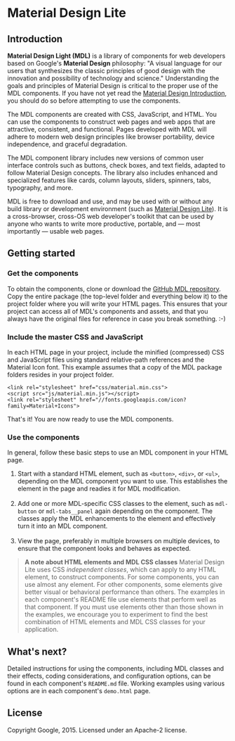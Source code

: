 <h1 id="material-design-lite">Material Design Lite</h1>

<h2 id="introduction">Introduction</h2>

<p><strong>Material Design Light (MDL)</strong> is a library of components for web developers based on Google's <strong>Material Design</strong> philosophy: "A visual language for our users that synthesizes the classic principles of good design with the innovation and possibility of technology and science." Understanding the goals and principles of Material Design is critical to the proper use of the MDL components. If you have not yet read the <a href="http://www.google.com/design/spec/material-design/introduction.html">Material Design Introduction</a>, you should do so before attempting to use the components.</p>

<p>The MDL components are created with CSS, JavaScript, and HTML. You can use the components to construct web pages and web apps that are attractive, consistent, and functional. Pages developed with MDL will adhere to modern web design principles like browser portability, device independence, and graceful degradation.</p>

<p>The MDL component library includes new versions of common user interface controls such as buttons, check boxes, and text fields, adapted to follow Material Design concepts. The library also includes enhanced and specialized features like cards, column layouts, sliders, spinners, tabs, typography, and more.</p>

<p>MDL is free to download and use, and may be used with or without any build library or development environment (such as <a href="http://www.getmdl.io/">Material Design Lite</a>). It is a cross-browser, cross-OS web developer's toolkit that can be used by anyone who wants to write more productive, portable, and &mdash; most importantly &mdash; usable web pages.</p>

<h2 id="getting-started">Getting started</h2>

<h3 id="get-the-components">Get the components</h3>

<p>To obtain the components, clone or download the <a href="https://github.com/google/material-design-lite">GitHub MDL repository</a>. Copy the entire package (the top-level folder and everything below it) to the project folder where you will write your HTML pages. This ensures that your project can access all of MDL's components and assets, and that you always have the original files for reference in case you break something. :-)</p>

<h3 id="include-the-master-css-and-javascript">Include the master CSS and JavaScript</h3>

<p>In each HTML page in your project, include the minified (compressed) CSS and JavaScript files using standard relative-path references and the Material Icon font. This example assumes that a copy of the MDL package folders resides in your project folder.</p>

<pre><code class="html">&lt;link rel="stylesheet" href="css/material.min.css"&gt;
&lt;script src="js/material.min.js"&gt;&lt;/script&gt;
&lt;link rel="stylesheet" href="//fonts.googleapis.com/icon?family=Material+Icons"&gt;
</code></pre>

<p>That's it! You are now ready to use the MDL components.</p>

<h3 id="use-the-components">Use the components</h3>

<p>In general, follow these basic steps to use an MDL component in your HTML page.</p>

<ol>
<li>Start with a standard HTML element, such as <code>&lt;button&gt;</code>, <code>&lt;div&gt;</code>, or <code>&lt;ul&gt;</code>, depending on the MDL component you want to use. This establishes the element in the page and readies it for MDL modification.<br><br></li>
<li>Add one or more MDL-specific CSS classes to the element, such as <code>mdl-button</code> or   <code>mdl-tabs__panel</code> again depending on the component. The classes apply the MDL enhancements to the element and effectively turn it into an MDL component.<br><br></li>
<li>View the page, preferably in multiple browsers on multiple devices, to ensure that the component looks and behaves as expected.</li>
</ol>

<blockquote>
  <p><strong>A note about HTML elements and MDL CSS classes</strong>
  Material Design Lite uses CSS <em>independent classes</em>, which can apply to any HTML element, to construct components. For some components, you can use almost any element. For other components, some elements give better visual or behavioral performance than others. The examples in each component's README file use elements that perform well as that component. If you must use elements other than those shown in the examples, we encourage you to experiment to find the best combination of HTML elements and MDL CSS classes for your application.</p>
</blockquote>

<h2 id="what%27s-next%3F">What's next?</h2>

<p>Detailed instructions for using the components, including MDL classes and their effects, coding considerations, and configuration options, can be found in each component's <code>README.md</code> file. Working examples using various options are in each component's <code>demo.html</code> page.</p>

<h2 id="license">License</h2>

<p>Copyright Google, 2015. Licensed under an Apache-2 license.</p>
